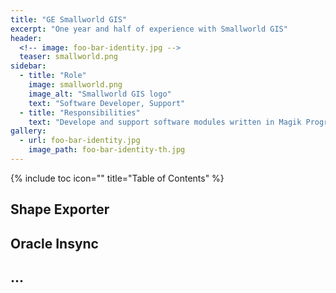 ```yaml
---
title: "GE Smallworld GIS"
excerpt: "One year and half of experience with Smallworld GIS"
header:
  <!-- image: foo-bar-identity.jpg -->
  teaser: smallworld.png
sidebar:
  - title: "Role"
    image: smallworld.png
    image_alt: "Smallworld GIS logo"
    text: "Software Developer, Support"
  - title: "Responsibilities"
    text: "Develope and support software modules written in Magik Programming language"
gallery:
  - url: foo-bar-identity.jpg
    image_path: foo-bar-identity-th.jpg
---
```

{% include toc icon="" title="Table of Contents" %}

## Shape Exporter

## Oracle Insync

## ...